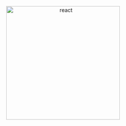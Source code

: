 <p align="center">
  <a href="https://react-native-elements.github.io/react-native-elements/">
    <img alt="react" src="https://i.ibb.co/HV63W1M/Captura-de-Tela-2020-03-27-a-s-01-25-12.png" width="300">
  </a>
</p>




